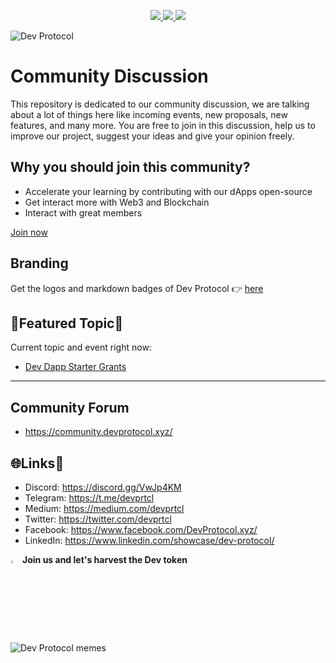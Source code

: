 <p align="center">
  <a href="https://twitter.com/devprtcl">
    <img src="https://img.shields.io/twitter/follow/devprtcl?label=Twitter&logo=twitter&style=for-the-badge&color=blue" />
  </a>
  <a href="https://discord.gg/VwJp4KM">
    <img src="https://img.shields.io/discord/547215761341546497?logo=discord&style=for-the-badge&color=blue" />
  </a>
  <a href="https://www.youtube.com/channel/UCN7m74tFgJJnoGL4zk6aJ6g?sub_confirmation=1">
    <img src="https://img.shields.io/youtube/channel/subscribers/UCN7m74tFgJJnoGL4zk6aJ6g?style=for-the-badge&logo=youtube&label=Youtube&color=blue" />
  </a>
</p>

![Dev Protocol](https://user-images.githubusercontent.com/73097560/126608267-c422adf1-d201-4ef4-ad40-502dc69c4f6f.png)

# Community Discussion
This repository is dedicated to our community discussion, we are talking about a lot of things here like incoming events, new proposals, new features, and many more. You are free to join in this discussion, help us to improve our project, suggest your ideas and give your opinion freely.

## Why you should join this community?
- Accelerate your learning by contributing with our dApps open-source
- Get interact more with Web3 and Blockchain
- Interact with great members

[Join now](https://github.com/dev-protocol/community/issues/new?assignees=&labels=github-invitation&template=invitation.yml&title=Please+invite+me+to+the+community)

## Branding 
Get the logos and markdown badges of Dev Protocol 👉 [here](/branding/branding.md)

## 💝Featured Topic💨

Current topic and event right now:
- <a href="https://devprotocol.notion.site/Welcome-to-DEV-DAPP-STARTER-GRANTS-5cb95252f18540258111581ea54d8808">Dev Dapp Starter Grants</a>
---

## Community Forum
- https://community.devprotocol.xyz/

## 🌐Links🔗

- Discord: https://discord.gg/VwJp4KM
- Telegram: https://t.me/devprtcl
- Medium: https://medium.com/devprtcl
- Twitter: https://twitter.com/devprtcl
- Facebook: https://www.facebook.com/DevProtocol.xyz/
- LinkedIn: https://www.linkedin.com/showcase/dev-protocol/

<img src="https://user-images.githubusercontent.com/73097560/126609933-33c2d9a0-26db-44fe-b5a0-b3782585ae93.png" width="3%"> <strong>Join us and let's harvest the Dev token</strong>

![Dev Protocol memes](https://user-images.githubusercontent.com/73097560/126608708-bd6f2e1c-c176-45a9-9abf-1612e435c499.png)
